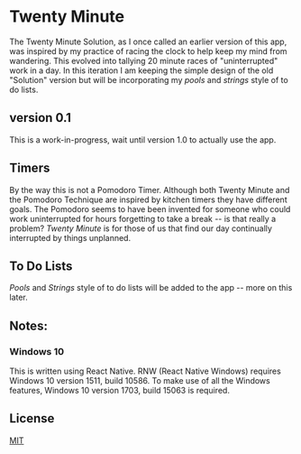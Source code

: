 # Twenty Minute

The Twenty Minute Solution, as I once called an earlier version of this app, was inspired by my practice of racing the clock to help keep my mind from wandering. This evolved into tallying 20 minute races of "uninterrupted" work in a day. In this iteration I am keeping the simple design of the old "Solution" version but will be incorporating my _pools_ and _strings_ style of to do lists.

## version 0.1

This is a work-in-progress, wait until version 1.0 to actually use the app.

## Timers

By the way this is not a Pomodoro Timer. Although both Twenty Minute and the Pomodoro Technique are inspired by kitchen timers they have different goals. The Pomodoro seems to have been invented for someone who could work uninterrupted for hours forgetting to take a break -- is that really a problem? _Twenty Minute_ is for those of us that find our day continually interrupted by things unplanned.

## To Do Lists

_Pools_ and _Strings_ style of to do lists will be added to the app -- more on this later.

## Notes:

### Windows 10

This is written using React Native. RNW (React Native Windows) requires Windows 10 version 1511, build 10586. To make use of all the Windows features, Windows 10 version 1703, build 15063 is required.

## License

[MIT](./LICENSE)
